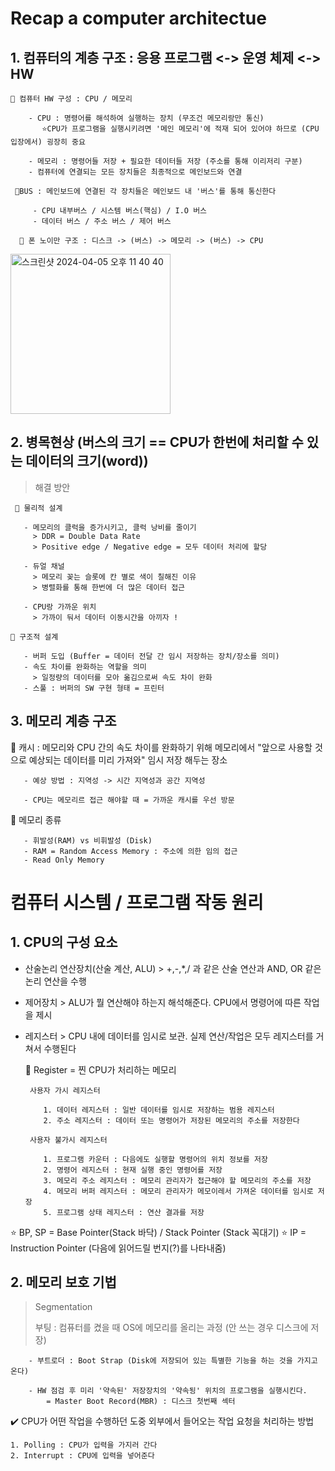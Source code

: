 # Recap a computer architectue 

## 1. 컴퓨터의 계층 구조 :  응용 프로그램 <-> 운영 체제 <-> HW

    📍 컴퓨터 HW 구성 : CPU / 메모리
   
        - CPU : 명령어를 해석하여 실행하는 장치 (무조건 메모리랑만 통신)
           ⭐️CPU가 프로그램을 실행시키려면 '메인 메모리'에 적재 되어 있어야 하므로 (CPU입장에서) 굉장히 중요
   
        - 메모리 : 명령어들 저장 + 필요한 데이터들 저장 (주소를 통해 이리저리 구분)
        - 컴퓨터에 연결되는 모든 장치들은 최종적으로 메인보드와 연결 

     📍BUS : 메인보드에 연결된 각 장치들은 메인보드 내 '버스'를 통해 통신한다

         - CPU 내부버스 / 시스템 버스(핵심) / I.O 버스
         - 데이터 버스 / 주소 버스 / 제어 버스

      📍 폰 노이만 구조 : 디스크 -> (버스) -> 메모리 -> (버스) -> CPU 
   
   <img width="256" alt="스크린샷 2024-04-05 오후 11 40 40" src="https://github.com/subinsong01/TIL/assets/134045937/8209e285-6cbd-4c4c-b78c-c8d4bc1e087d">

## 2. 병목현상 (버스의 크기 == CPU가 한번에 처리할 수 있는 데이터의 크기(word))

   > 해결 방안 

     📍 물리적 설계
   
       - 메모리의 클럭을 증가시키고, 클럭 낭비를 줄이기
         > DDR = Double Data Rate
         > Positive edge / Negative edge = 모두 데이터 처리에 할당
   
       - 듀얼 채널
         > 메모리 꽂는 슬롯에 칸 별로 색이 칠해진 이유
         > 병렬화를 통해 한번에 더 많은 데이터 접근
   
       - CPU랑 가까운 위치
         > 가까이 둬서 데이터 이동시간을 아끼자 !

    📍 구조적 설계

       - 버퍼 도입 (Buffer = 데이터 전달 간 임시 저장하는 장치/장소를 의미)
       - 속도 차이를 완화하는 역할을 의미
         > 일정량의 데이터를 모아 옮김으로써 속도 차이 완화
       - 스풀 : 버퍼의 SW 구현 형태 = 프린터

## 3. 메모리 계층 구조

   📍 캐시 : 메모리와 CPU 간의 속도 차이를 완화하기 위해 메모리에서 "앞으로 사용할 것으로 예상되는 데이터를 미리 가져와" 임시 저장 해두는 장소

       - 예상 방법 : 지역성 -> 시간 지역성과 공간 지역성

       - CPU는 메모리르 접근 해야할 때 = 가까운 캐시를 우선 방문

   📍 메모리 종류

       - 휘발성(RAM) vs 비휘발성 (Disk)
       - RAM = Random Access Memory : 주소에 의한 임의 접근
       - Read Only Memory

# 컴퓨터 시스템 / 프로그램 작동 원리 

## 1. CPU의 구성 요소 

- 산술논리 연산장치(산술 계산, ALU) > +,-,*,/ 과 같은 산술 연산과 AND, OR 같은 논리 연산을 수행 
- 제어장치 > ALU가 뭘 연산해야 하는지 해석해준다. CPU에서 명령어에 따른 작업을 제시 
- 레지스터 > CPU 내에 데이터를 임시로 보관. 실제 연산/작업은 모두 레지스터를 거쳐서 수행된다

  📍 Register = 찐 CPU가 처리하는 메모리

       사용자 가시 레지스터
  
          1. 데이터 레지스터 : 일반 데이터를 임시로 저장하는 범용 레지스터
          2. 주소 레지스터 : 데이터 또는 명령어가 저장된 메모리의 주소를 저장한다

       사용자 불가시 레지스터

          1. 프로그램 카운터 : 다음에도 실행할 명령어의 위치 정보를 저장
          2. 명령어 레지스터 : 현재 실행 중인 명령어를 저장
          3. 메모리 주소 레지스터 : 메모리 관리자가 접근해야 할 메모리의 주소를 저장
          4. 메모리 버퍼 레지스터 : 메모리 관리자가 메모이레서 가져온 데이터를 임시로 저장
          5. 프로그램 상태 레지스터 : 연산 결과를 저장 
      

⭐️ BP, SP = Base Pointer(Stack 바닥) / Stack Pointer (Stack 꼭대기)
⭐️ IP = Instruction Pointer (다음에 읽어드릴 번지(?)를 나타내줌) 



## 2. 메모리 보호 기법 

> Segmentation
> 
> 부팅 : 컴퓨터를 켰을 때 OS에 메모리를 올리는 과정 (안 쓰는 경우 디스크에 저장)

        - 부트로더 : Boot Strap (Disk에 저장되어 있는 특별한 기능을 하는 것을 가지고 온다) 

        - HW 점검 후 미리 '약속된' 저장장치의 '약속됭' 위치의 프로그램을 실행시킨다. 
            = Master Boot Record(MBR) : 디스크 첫번째 섹터 

✔️ CPU가 어떤 작업을 수행하던 도중 외부에서 들어오는 작업 요청을 처리하는 방법 

    1. Polling : CPU가 입력을 가지러 간다
    2. Interrupt : CPU에 입력을 넣어준다 
